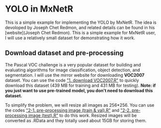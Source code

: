 
YOLO in MxNetR
===

This is a simple example for implementing the YOLO by MxNetR. The idea is devoloped by Joseph Chet Redmon, and related details can be found in his [website](Joseph Chet Redmon). This is a simple example for MxNetR user, I will use a relatively small dataset for demonstrating how it work. 

Download dataset and pre-processing
---

The Pascal VOC challenge is a very popular dataset for building and evaluating algorithms for image classification, object detection, and segmentation. I will use the mirror website for downloading **VOC2007** dataset. You can use the code ["1. download VOC2007.R"](https://github.com/xup6fup/MxNetR-YOLO/blob/master/code/1.%20download%20VOC2007.R) to quickly download this dataset (439 MB for training and 431 MB for testing). **Note: if you just want to use pre-trained model, you don't need to download this dataset.**

To simplify the problem, we will resize all images as 256*256. You can use the codes ["2-1. pre-processing image (train & val).R"](https://github.com/xup6fup/MxNetR-YOLO/blob/master/code/2-1.%20pre-processing%20image%20(train%20%26%20val).R) and ["2-2. pre-processing image (test).R"](https://github.com/xup6fup/MxNetR-YOLO/blob/master/code/2-2.%20pre-processing%20image%20(test).R) to do this work. Resized images will be converted as .RData and they totally used about 15GB for storing them.


 



